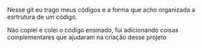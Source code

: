 Nesse git eu trago meus códigos e a forma que acho organizada a esrtrutura de um código.

Não copiei e colei o código ensinado, fui adicionando coisas complementares que ajudaram na criação desse projeto
